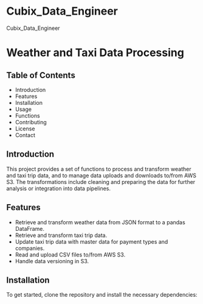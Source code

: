 # Cubix_Data_Engineer
Cubix_Data_Engineer

# Weather and Taxi Data Processing




## Table of Contents

- Introduction
- Features
- Installation
- Usage
- Functions
- Contributing
- License
- Contact
## Introduction

This project provides a set of functions to process and transform weather and taxi trip data, and to manage data uploads and downloads to/from AWS S3. The transformations include cleaning and preparing the data for further analysis or integration into data pipelines.
## Features

- Retrieve and transform weather data from JSON format to a pandas DataFrame.
- Retrieve and transform taxi trip data.
- Update taxi trip data with master data for payment types and companies.
- Read and upload CSV files to/from AWS S3.
- Handle data versioning in S3.


## Installation

To get started, clone the repository and install the necessary dependencies: